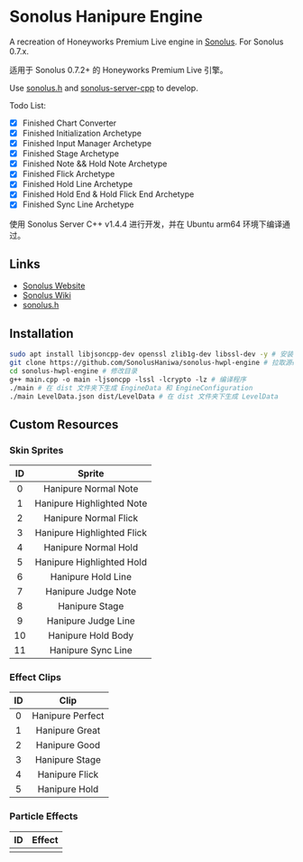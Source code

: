 # Sonolus Hanipure Engine

A recreation of Honeyworks Premium Live engine in [Sonolus](https://sonolus.com). For Sonolus 0.7.x.

适用于 Sonolus 0.7.2+ 的 Honeyworks Premium Live 引擎。

Use [sonolus.h](https://github.com/SonolusHaniwa/sonolus.h) and [sonolus-server-cpp](https://github.com/SonolusHaniwa/sonolus-server-cpp) to develop.

Todo List:

- [x] Finished Chart Converter
- [x] Finished Initialization Archetype
- [x] Finished Input Manager Archetype
- [x] Finished Stage Archetype
- [x] Finished Note && Hold Note Archetype
- [x] Finished Flick Archetype
- [x] Finished Hold Line Archetype
- [x] Finished Hold End & Hold Flick End Archetype
- [x] Finished Sync Line Archetype

使用 Sonolus Server C++ v1.4.4 进行开发，并在 Ubuntu arm64 环境下编译通过。

## Links

- [Sonolus Website](https://sonolus.com) 
- [Sonolus Wiki](https://github.com/NonSpicyBurrito/sonolus-wiki)
- [sonolus.h](https://github.com/SonolusHaniwa/sonolus.h)

## Installation

```bash
sudo apt install libjsoncpp-dev openssl zlib1g-dev libssl-dev -y # 安装环境依赖
git clone https://github.com/SonolusHaniwa/sonolus-hwpl-engine # 拉取源码
cd sonolus-hwpl-engine # 修改目录
g++ main.cpp -o main -ljsoncpp -lssl -lcrypto -lz # 编译程序
./main # 在 dist 文件夹下生成 EngineData 和 EngineConfiguration
./main LevelData.json dist/LevelData # 在 dist 文件夹下生成 LevelData
```

## Custom Resources

### Skin Sprites

|ID|Sprite| 
|:-:|:-:|
|0|Hanipure Normal Note|
|1|Hanipure Highlighted Note|
|2|Hanipure Normal Flick|
|3|Hanipure Highlighted Flick|
|4|Hanipure Normal Hold|
|5|Hanipure Highlighted Hold|
|6|Hanipure Hold Line|
|7|Hanipure Judge Note|
|8|Hanipure Stage|
|9|Hanipure Judge Line|
|10|Hanipure Hold Body|
|11|Hanipure Sync Line|

### Effect Clips

|ID|Clip|
|:-:|:-:|
|0|Hanipure Perfect|
|1|Hanipure Great|
|2|Hanipure Good|
|3|Hanipure Stage|
|4|Hanipure Flick|
|5|Hanipure Hold|

### Particle Effects

|ID|Effect|
|:-:|:-:|
|||